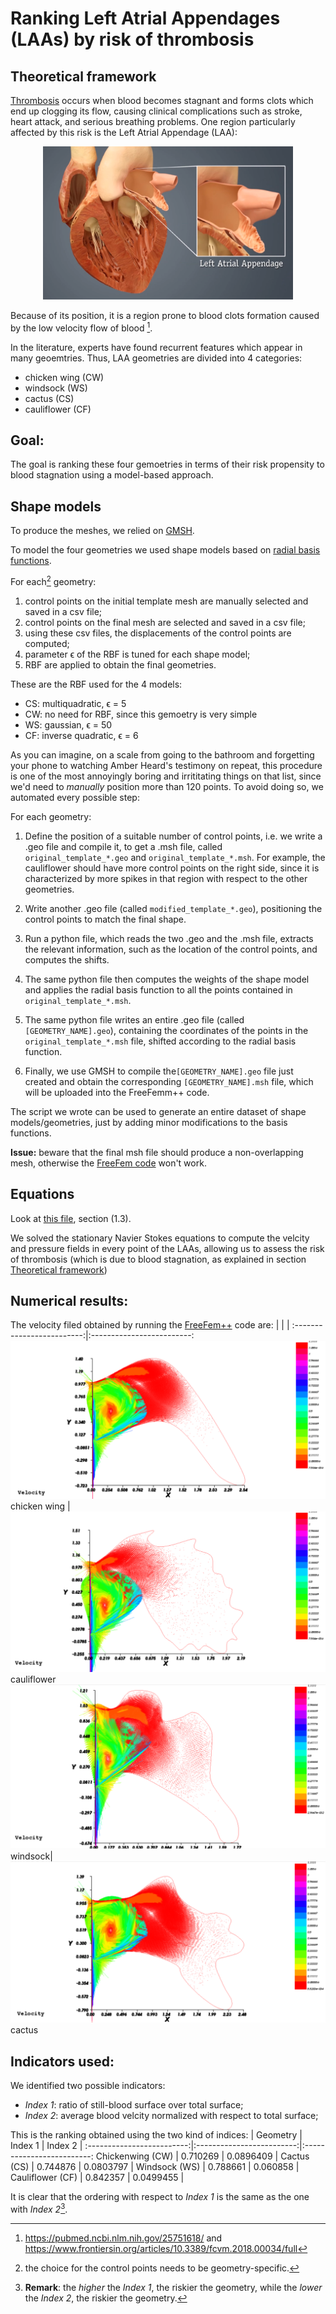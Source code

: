 # Ranking Left Atrial Appendages (LAAs) by risk of thrombosis

## Theoretical framework
[Thrombosis](https://en.wikipedia.org/wiki/Thrombosis) occurs when blood becomes stagnant and forms clots which end up clogging its flow, causing clinical complications such as stroke, heart attack, and serious breathing problems. One region particularly affected by this risk is the Left Atrial Appendage (LAA):

<center>
<img src="readme_images/LAA_heart.PNG"
     width="400" />
</center>

Because of its position, it is a region prone to blood clots formation caused by the low velocity flow of blood [^1]. 

[^1]: https://pubmed.ncbi.nlm.nih.gov/25751618/ and https://www.frontiersin.org/articles/10.3389/fcvm.2018.00034/full 

In the literature, experts have found recurrent features which appear in many geoemtries. Thus, LAA geometries are divided into 4 categories:
* chicken wing (CW)
* windsock (WS)
* cactus (CS)
* cauliflower (CF)

## Goal:
The goal is ranking these four gemoetries in terms of their risk propensity to blood stagnation using a model-based approach.

## Shape models
To produce the meshes, we relied on [GMSH](https://gmsh.info/).

To model the four geometries we used shape models based on [radial basis functions](https://en.wikipedia.org/wiki/Radial_basis_function).

For each[^2] geometry:

[^2]: the choice for the control points needs to be geometry-specific.
1.   control points on the initial template mesh are manually selected and saved in a csv file;
2.   control points on the final mesh are selected and saved  in a csv file;
3.   using these csv files, the displacements of the control points are computed;
4.   parameter ϵ of the RBF is tuned for each shape model;
5.   RBF are applied to obtain the final geometries.

These are the RBF used for the 4 models:
*   CS: multiquadratic, ϵ = 5
*   CW: no need for RBF, since this gemoetry is very simple
*   WS: gaussian, ϵ = 50
*   CF: inverse quadratic, ϵ = 6

As you can imagine, on a scale from going to the bathroom and forgetting your phone to watching Amber Heard's testimony on repeat, this procedure is one of the most annoyingly boring and irrititating things on that list, since we'd need to *manually* position more than 120 points. To avoid doing so, we automated every possible step:

For each geometry:
1. Define the position of a suitable number of control points, i.e. we write a .geo file and compile it, to get a .msh file, called `original_template_*.geo` and `original_template_*.msh`. For example, the cauliflower should have more control points on the right side, since it is characterized by more spikes in that region with respect to the other geometries.

1. Write another .geo file (called `modified_template_*.geo`), positioning the control points to match the final shape.

1. Run a python file, which reads the two .geo and the .msh file, extracts the relevant information, such as the location of the control points, and computes the shifts.

1. The same python file then computes the weights of the shape model and applies the radial basis function to all the points contained in `original_template_*.msh`.

1. The same python file writes an entire .geo file (called `[GEOMETRY_NAME].geo`), containing the coordinates of the points in the `original_template_*.msh` file, shifted according to the radial basis function.

1. Finally, we use GMSH to compile the`[GEOMETRY_NAME].geo` file just created and obtain the corresponding `[GEOMETRY_NAME].msh` file, which will be uploaded into the FreeFemm++ code.

The script we wrote can be used to generate an entire dataset of shape models/geometries, just by adding minor modifications to the basis functions.

**Issue:** beware that the final msh file should produce a non-overlapping mesh, otherwise the [FreeFem code](solver.edp) won't work.

## Equations
Look at [this file](report.pdf), section (1.3).

We solved the stationary Navier Stokes equations to compute the velcity and pressure fields in every point of the LAAs, allowing us to assess the risk of thrombosis (which is due to blood stagnation, as explained in section [Theoretical framework](#theoretical-framework))

## Numerical results:
The velocity filed obtained by running the [FreeFem++](solver.edp) code are:
|  |  |
:-------------------------:|:-------------------------:
![](readme_images/CW.png) chicken wing |  ![](readme_images/CF.png) cauliflower
![](readme_images/WS.png)  windsock|  ![](readme_images/CS.png) cactus

## Indicators used:
We identified two possible indicators:
* *Index 1*: ratio of still-blood surface over total surface;
* *Index 2*: average blood velcity normalized with respect to total surface;

This is the ranking obtained using the two kind of indices:
| Geometry | Index 1 | Index 2 | 
:-------------------------:|:-------------------------:|:-------------------------:
Chickenwing (CW) | 0.710269 | 0.0896409 |
Cactus (CS) | 0.744876 | 0.0803797 |
Windsock (WS) | 0.788661 | 0.060858 |
Cauliflower (CF) | 0.842357 | 0.0499455 |

It is clear that the ordering with respect to *Index 1* is the same as the one with *Index 2*[^3].

[^3]: **Remark**: the *higher* the *Index 1*, the riskier the geometry, while the *lower* the *Index 2*, the riskier the geometry.